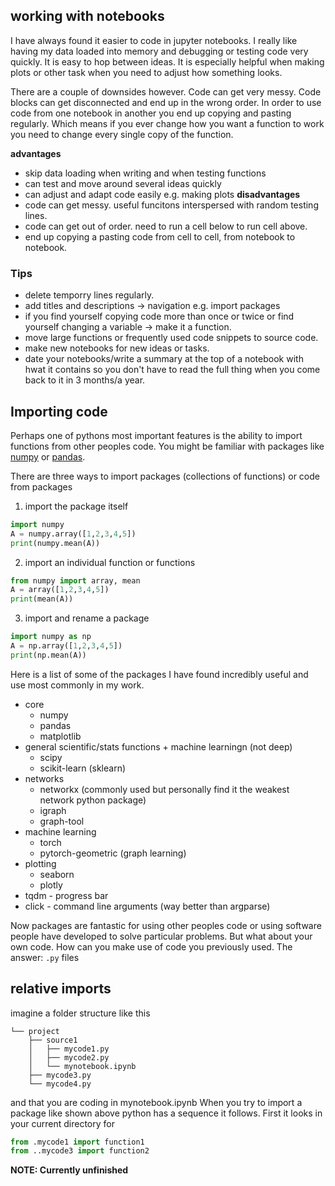 ## working with notebooks
I have always found it easier to code in jupyter notebooks. I really like having my data loaded into memory and debugging or testing code very quickly. It is easy to hop between ideas. It is especially helpful when making plots or other task when you need to adjust how something looks.

There are a couple of downsides however. Code can get very messy. Code blocks can get disconnected and end up in the wrong order. In order to use code from one notebook in another you end up copying and pasting regularly. Which means if you ever change how you want a function to work you need to change every single copy of the function.

**advantages**
- skip data loading when writing and when testing functions
- can test and move around several ideas quickly
- can adjust and adapt code easily e.g. making plots 
**disadvantages**
- code can get messy. useful funcitons interspersed with random testing lines.
- code can get out of order. need to run a cell below to run cell above.
- end up copying a pasting code from cell to cell, from notebook to notebook.

### Tips
- delete temporry lines regularly.
- add titles and descriptions -> navigation e.g. import packages
- if you find yourself copying code more than once or twice or find yourself changing a variable -> make it a function.
- move large functions or frequently used code snippets to source code.
- make new notebooks for new ideas or tasks. 
- date your notebooks/write a summary at the top of a notebook with hwat it contains so you don't have to read the full thing when you come back to it in 3 months/a year.


## Importing code

Perhaps one of pythons most important features is the ability to import functions from other peoples code. You might be familiar with packages like [numpy](https://numpy.org/) or [pandas](https://pandas.pydata.org/docs/reference/index.html). 

There are three ways to import packages (collections of functions) or code from packages
1. import the package itself

```Python
import numpy
A = numpy.array([1,2,3,4,5])
print(numpy.mean(A))
```
2. import an individual function or functions

```Python
from numpy import array, mean
A = array([1,2,3,4,5])
print(mean(A))
```

3. import and rename a package

```Python
import numpy as np
A = np.array([1,2,3,4,5])
print(np.mean(A))
```


Here is a list of some of the packages I have found incredibly useful and use most commonly in my work.
- core
	- numpy
	- pandas
	- matplotlib
- general scientific/stats functions + machine learningn (not deep)
	- scipy
	- scikit-learn (sklearn)
- networks
	- networkx (commonly used but personally find it the weakest network python package)
	- igraph
	- graph-tool
- machine learning
	- torch
	- pytorch-geometric (graph learning)
- plotting
	- seaborn
	- plotly
- tqdm - progress bar
- click - command line arguments (way better than argparse)

Now packages are fantastic for using other peoples code or using software people have developed to solve particular problems. But what about your own code. How can you make use of code you  previously used. The answer: `.py` files

## relative imports

imagine a folder structure like this
```
└── project
    ├── source1
    │   ├── mycode1.py
    │   ├── mycode2.py
	│   └── mynotebook.ipynb
	├── mycode3.py
	└── mycode4.py
```

and that you are coding in mynotebook.ipynb
When you try to import a package like shown above python has a sequence it follows. First it looks in your current directory for 
```python
from .mycode1 import function1
from ..mycode3 import function2
```

**NOTE: Currently unfinished**